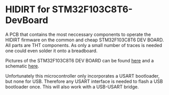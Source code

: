 HIDIRT for STM32F103C8T6-DevBoard
=================================

A PCB that contains the most neccessary components to operate the HIDIRT firmware on the common and cheap STM32F103C8T6 DEV BOARD. All parts are THT components. As only a small number of traces is needed one could even solder it onto a breadboard.

Pictures of the STM32F103C8T6 DEV BOARD can be found [here](https://www.mikrocontroller.net/topic/350400#4343199) and a schematic [here](https://www.mikrocontroller.net/topic/350400#4042953).

Unfortunately this microcontroller only incorporates a USART bootloader, but none for USB. Therefore any USART interface is needed to flash a USB bootloader once. This will also work with a USB-USART bridge.